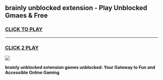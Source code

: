 
## brainly unblocked extension - Play Unblocked Gmaes & Free
<h3>
<a href="https://news.freeplayer.one?title=brainly_unblocked_extension&ref=16F">CLICK TO PLAY</a></h3>
<hr>

<h3>
<a href="https://news.freeplayer.one?title=brainly_unblocked_extension&ref=16F">CLICK 2 PLAY</a>
  
</h3>

<a href="https://news.freeplayer.one?title=brainly_unblocked_extension&ref=16F/"><img src="https://clearcache.store/games.png"></a>


**brainly unblocked extension games unblocked: Your Gateway to Fun and Accessible Online Gaming**
